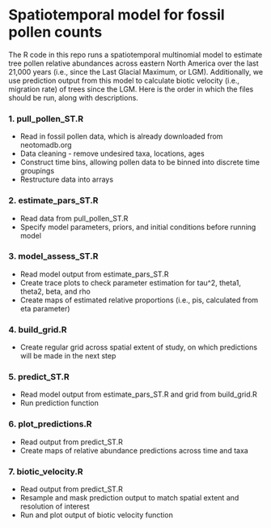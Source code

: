 # Spatiotemporal model for fossil pollen counts
The R code in this repo runs a spatiotemporal multinomial model to estimate tree pollen relative abundances across eastern North America over the last 21,000 years (i.e., since the Last Glacial Maximum, or LGM). Additionally, we use prediction output from this model to calculate biotic velocity (i.e., migration rate) of trees since the LGM. Here is the order in which the files should be run, along with descriptions.

### 1. pull_pollen_ST.R
* Read in fossil pollen data, which is already downloaded from neotomadb.org
* Data cleaning - remove undesired taxa, locations, ages
* Construct time bins, allowing pollen data to be binned into discrete time groupings
* Restructure data into arrays

### 2. estimate_pars_ST.R
* Read data from pull_pollen_ST.R
* Specify model parameters, priors, and initial conditions before running model

### 3. model_assess_ST.R
* Read model output from estimate_pars_ST.R
* Create trace plots to check parameter estimation for tau^2, theta1, theta2, beta, and rho
* Create maps of estimated relative proportions (i.e., pis, calculated from eta parameter)

### 4. build_grid.R
* Create regular grid across spatial extent of study, on which predictions will be made in the next step

### 5. predict_ST.R
* Read model output from estimate_pars_ST.R and grid from build_grid.R
* Run prediction function

### 6. plot_predictions.R
* Read output from predict_ST.R
* Create maps of relative abundance predictions across time and taxa

### 7. biotic_velocity.R
* Read output from predict_ST.R
* Resample and mask prediction output to match spatial extent and resolution of interest
* Run and plot output of biotic velocity function


